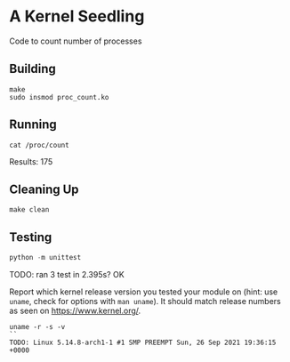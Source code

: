 # A Kernel Seedling
Code to count number of processes

## Building
```shell
make 
sudo insmod proc_count.ko
```

## Running
```shell
cat /proc/count
```
Results: 175

## Cleaning Up
```shell
make clean
```

## Testing
```python
python -m unittest
```
TODO: ran 3 test in 2.395s?
      OK

Report which kernel release version you tested your module on
(hint: use `uname`, check for options with `man uname`).
It should match release numbers as seen on https://www.kernel.org/.

```shell
uname -r -s -v
``
TODO: Linux 5.14.8-arch1-1 #1 SMP PREEMPT Sun, 26 Sep 2021 19:36:15 +0000